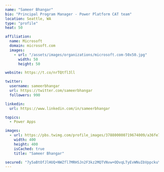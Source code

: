```yaml
---
name: "Sameer Bhangar"
bio: "Principal Program Manager - Power Platform CAT team"
location: Seattle, WA
type: "profile"
heat: 50

affiliation:
  name: Microsoft
  domain: microsoft.com
  images:
    - url: "/assets/images/organizations/microsoft.com-50x50.jpg"
      width: 50
      height: 50

website: https://t.co/nrTQtfl3ll

twitter:
  username: sameerbhangar
  url: https://twitter.com/sameerbhangar
  followers: 990

linkedin:
  url: https://www.linkedin.com/in/sameerbhangar

topics:
  - Power Apps

images:
  - url: https://pbs.twimg.com/profile_images/378800000719674009/a36fe7ddfab1778b76e5793772e43798_400x400.jpeg
    width: 400
    height: 400
    isCached: true
    title: "Sameer Bhangar"

secured: "7y5aBtOfJlHUQ+NWZfl7MRHSJn2F3kz2MQTVNvw+ODvqLTyEvWNuIbVppckuYbXI7UjFuqPCGz3U8ZrQgKFkWNDQfAMlch2ANg02kM7BIt6P3bDrXpKOnK/l3OhIhRruTnuK5/72JEmuvHRgrbLOV7+Jf0fPKMAd+d+4OPfF4yJRF9kA39n4RdtIpti/lYkT6bAkmnTrD6FKIEiRZXNpurr3ajJ91DSoXbedm4PfGN6o7z24A2zEykX12ZNtx8BbTwuh1MUKBpOjvn26R9oCbJwYrajYnGqJRC3Hd2cfdNmAlzEu5wu7eQyRSsL3GhH7bKREVLGrrlwjxRGnmWXk/ShSE+tOkWBFCz9OF5ptNw9HMmXSh3dLcGpgw32exwfxCxdOVZL3tARkGSabdIrWMw==;FpOSWpY98/OjnbS/7Y2OaQ=="
---
```


